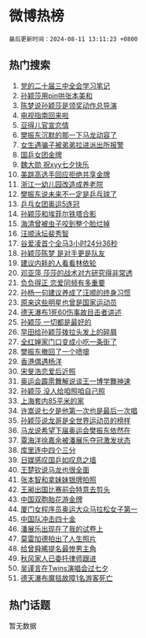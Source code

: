 # 微博热榜

`最后更新时间：2024-08-11 13:11:23 +0800`

## 热门搜索

1. [党的二十届三中全会学习笔记](https://m.weibo.cn/search?containerid=100103type%3D1%26t%3D10%26q%3D%23%E5%85%9A%E7%9A%84%E4%BA%8C%E5%8D%81%E5%B1%8A%E4%B8%89%E4%B8%AD%E5%85%A8%E4%BC%9A%E5%AD%A6%E4%B9%A0%E7%AC%94%E8%AE%B0%23&stream_entry_id=51&isnewpage=1&extparam=seat%3D1%26stream_entry_id%3D51%26c_type%3D51%26dgr%3D0%26cate%3D10103%26q%3D%2523%25E5%2585%259A%25E7%259A%2584%25E4%25BA%258C%25E5%258D%2581%25E5%25B1%258A%25E4%25B8%2589%25E4%25B8%25AD%25E5%2585%25A8%25E4%25BC%259A%25E5%25AD%25A6%25E4%25B9%25A0%25E7%25AC%2594%25E8%25AE%25B0%2523%26pos%3D0%26filter_type%3Drealtimehot%26display_time%3D1723353082%26pre_seqid%3D1723353082581026658134)
1. [孙颖莎用pin哄张本美和](https://m.weibo.cn/search?containerid=100103type%3D1%26t%3D10%26q%3D%23%E5%AD%99%E9%A2%96%E8%8E%8E%E7%94%A8pin%E5%93%84%E5%BC%A0%E6%9C%AC%E7%BE%8E%E5%92%8C%23&stream_entry_id=31&isnewpage=1&extparam=seat%3D1%26stream_entry_id%3D31%26q%3D%2523%25E5%25AD%2599%25E9%25A2%2596%25E8%258E%258E%25E7%2594%25A8pin%25E5%2593%2584%25E5%25BC%25A0%25E6%259C%25AC%25E7%25BE%258E%25E5%2592%258C%2523%26dgr%3D0%26band_rank%3D1%26pos%3D0%26filter_type%3Drealtimehot%26c_type%3D31%26lcate%3D5001%26cate%3D5001%26realpos%3D1%26flag%3D2%26display_time%3D1723353082%26pre_seqid%3D1723353082581026658134)
1. [陈梦说孙颖莎是领奖动作总导演](https://m.weibo.cn/search?containerid=100103type%3D1%26t%3D10%26q%3D%23%E9%99%88%E6%A2%A6%E8%AF%B4%E5%AD%99%E9%A2%96%E8%8E%8E%E6%98%AF%E9%A2%86%E5%A5%96%E5%8A%A8%E4%BD%9C%E6%80%BB%E5%AF%BC%E6%BC%94%23&stream_entry_id=31&isnewpage=1&extparam=seat%3D1%26stream_entry_id%3D31%26q%3D%2523%25E9%2599%2588%25E6%25A2%25A6%25E8%25AF%25B4%25E5%25AD%2599%25E9%25A2%2596%25E8%258E%258E%25E6%2598%25AF%25E9%25A2%2586%25E5%25A5%2596%25E5%258A%25A8%25E4%25BD%259C%25E6%2580%25BB%25E5%25AF%25BC%25E6%25BC%2594%2523%26dgr%3D0%26band_rank%3D2%26pos%3D1%26filter_type%3Drealtimehot%26c_type%3D31%26lcate%3D5001%26cate%3D5001%26realpos%3D2%26flag%3D2%26display_time%3D1723353082%26pre_seqid%3D1723353082581026658134)
1. [电视指南回来啦](https://m.weibo.cn/search?containerid=100103type%3D1%26t%3D10%26q%3D%23%E7%94%B5%E8%A7%86%E6%8C%87%E5%8D%97%E5%9B%9E%E6%9D%A5%E5%95%A6%23&stream_entry_id=31&isnewpage=1&extparam=seat%3D1%26stream_entry_id%3D31%26q%3D%2523%25E7%2594%25B5%25E8%25A7%2586%25E6%258C%2587%25E5%258D%2597%25E5%259B%259E%25E6%259D%25A5%25E5%2595%25A6%2523%26dgr%3D0%26band_rank%3D3%26pos%3D2%26filter_type%3Drealtimehot%26c_type%3D31%26lcate%3D5001%26cate%3D5001%26realpos%3D3%26flag%3D0%26display_time%3D1723353082%26pre_seqid%3D1723353082581026658134)
1. [豆得儿官宣恋情](https://m.weibo.cn/search?containerid=100103type%3D1%26t%3D10%26q%3D%23%E8%B1%86%E5%BE%97%E5%84%BF%E5%AE%98%E5%AE%A3%E6%81%8B%E6%83%85%23&stream_entry_id=31&isnewpage=1&extparam=seat%3D1%26stream_entry_id%3D31%26q%3D%2523%25E8%25B1%2586%25E5%25BE%2597%25E5%2584%25BF%25E5%25AE%2598%25E5%25AE%25A3%25E6%2581%258B%25E6%2583%2585%2523%26dgr%3D0%26band_rank%3D4%26pos%3D3%26filter_type%3Drealtimehot%26c_type%3D31%26lcate%3D5001%26cate%3D5001%26realpos%3D4%26flag%3D2%26display_time%3D1723353082%26pre_seqid%3D1723353082581026658134)
1. [樊振东沉默的那一下马龙动容了](https://m.weibo.cn/search?containerid=100103type%3D1%26t%3D10%26q%3D%23%E6%A8%8A%E6%8C%AF%E4%B8%9C%E6%B2%89%E9%BB%98%E7%9A%84%E9%82%A3%E4%B8%80%E4%B8%8B%E9%A9%AC%E9%BE%99%E5%8A%A8%E5%AE%B9%E4%BA%86%23&stream_entry_id=31&isnewpage=1&extparam=seat%3D1%26stream_entry_id%3D31%26q%3D%2523%25E6%25A8%258A%25E6%258C%25AF%25E4%25B8%259C%25E6%25B2%2589%25E9%25BB%2598%25E7%259A%2584%25E9%2582%25A3%25E4%25B8%2580%25E4%25B8%258B%25E9%25A9%25AC%25E9%25BE%2599%25E5%258A%25A8%25E5%25AE%25B9%25E4%25BA%2586%2523%26dgr%3D0%26band_rank%3D5%26pos%3D4%26filter_type%3Drealtimehot%26c_type%3D31%26lcate%3D5001%26cate%3D5001%26realpos%3D5%26flag%3D16%26display_time%3D1723353082%26pre_seqid%3D1723353082581026658134)
1. [女生遇骗子被弟弟拉进派出所报警](https://m.weibo.cn/search?containerid=100103type%3D1%26t%3D10%26q%3D%23%E5%A5%B3%E7%94%9F%E9%81%87%E9%AA%97%E5%AD%90%E8%A2%AB%E5%BC%9F%E5%BC%9F%E6%8B%89%E8%BF%9B%E6%B4%BE%E5%87%BA%E6%89%80%E6%8A%A5%E8%AD%A6%23&stream_entry_id=31&isnewpage=1&extparam=seat%3D1%26stream_entry_id%3D31%26q%3D%2523%25E5%25A5%25B3%25E7%2594%259F%25E9%2581%2587%25E9%25AA%2597%25E5%25AD%2590%25E8%25A2%25AB%25E5%25BC%259F%25E5%25BC%259F%25E6%258B%2589%25E8%25BF%259B%25E6%25B4%25BE%25E5%2587%25BA%25E6%2589%2580%25E6%258A%25A5%25E8%25AD%25A6%2523%26dgr%3D0%26band_rank%3D6%26pos%3D5%26filter_type%3Drealtimehot%26c_type%3D31%26lcate%3D5001%26cate%3D5001%26realpos%3D6%26flag%3D0%26display_time%3D1723353082%26pre_seqid%3D1723353082581026658134)
1. [国乒女团金牌](https://m.weibo.cn/search?containerid=100103type%3D1%26t%3D10%26q%3D%23%E5%9B%BD%E4%B9%92%E5%A5%B3%E5%9B%A2%E9%87%91%E7%89%8C%23&stream_entry_id=31&isnewpage=1&extparam=seat%3D1%26stream_entry_id%3D31%26q%3D%2523%25E5%259B%25BD%25E4%25B9%2592%25E5%25A5%25B3%25E5%259B%25A2%25E9%2587%2591%25E7%2589%258C%2523%26dgr%3D0%26band_rank%3D7%26pos%3D6%26filter_type%3Drealtimehot%26c_type%3D31%26lcate%3D5001%26cate%3D5001%26realpos%3D7%26flag%3D16%26display_time%3D1723353082%26pre_seqid%3D1723353082581026658134)
1. [魏大勋 祝xyy七夕快乐](https://m.weibo.cn/search?containerid=100103type%3D1%26t%3D10%26q%3D%E9%AD%8F%E5%A4%A7%E5%8B%8B+%E7%A5%9Dxyy%E4%B8%83%E5%A4%95%E5%BF%AB%E4%B9%90&stream_entry_id=31&isnewpage=1&extparam=seat%3D1%26stream_entry_id%3D31%26q%3D%25E9%25AD%258F%25E5%25A4%25A7%25E5%258B%258B%2520%25E7%25A5%259Dxyy%25E4%25B8%2583%25E5%25A4%2595%25E5%25BF%25AB%25E4%25B9%2590%26dgr%3D0%26band_rank%3D8%26pos%3D7%26filter_type%3Drealtimehot%26c_type%3D31%26lcate%3D5001%26cate%3D5001%26realpos%3D8%26flag%3D2%26display_time%3D1723353082%26pre_seqid%3D1723353082581026658134)
1. [美跳高选手回应拒绝共享金牌](https://m.weibo.cn/search?containerid=100103type%3D1%26t%3D10%26q%3D%23%E7%BE%8E%E8%B7%B3%E9%AB%98%E9%80%89%E6%89%8B%E5%9B%9E%E5%BA%94%E6%8B%92%E7%BB%9D%E5%85%B1%E4%BA%AB%E9%87%91%E7%89%8C%23&stream_entry_id=31&isnewpage=1&extparam=seat%3D1%26stream_entry_id%3D31%26q%3D%2523%25E7%25BE%258E%25E8%25B7%25B3%25E9%25AB%2598%25E9%2580%2589%25E6%2589%258B%25E5%259B%259E%25E5%25BA%2594%25E6%258B%2592%25E7%25BB%259D%25E5%2585%25B1%25E4%25BA%25AB%25E9%2587%2591%25E7%2589%258C%2523%26dgr%3D0%26band_rank%3D9%26pos%3D8%26filter_type%3Drealtimehot%26c_type%3D31%26lcate%3D5001%26cate%3D5001%26realpos%3D9%26flag%3D0%26display_time%3D1723353082%26pre_seqid%3D1723353082581026658134)
1. [浙江一幼儿园改造成养老院](https://m.weibo.cn/search?containerid=100103type%3D1%26t%3D10%26q%3D%23%E6%B5%99%E6%B1%9F%E4%B8%80%E5%B9%BC%E5%84%BF%E5%9B%AD%E6%94%B9%E9%80%A0%E6%88%90%E5%85%BB%E8%80%81%E9%99%A2%23&stream_entry_id=31&isnewpage=1&extparam=seat%3D1%26stream_entry_id%3D31%26q%3D%2523%25E6%25B5%2599%25E6%25B1%259F%25E4%25B8%2580%25E5%25B9%25BC%25E5%2584%25BF%25E5%259B%25AD%25E6%2594%25B9%25E9%2580%25A0%25E6%2588%2590%25E5%2585%25BB%25E8%2580%2581%25E9%2599%25A2%2523%26dgr%3D0%26band_rank%3D10%26pos%3D9%26filter_type%3Drealtimehot%26c_type%3D31%26lcate%3D5001%26cate%3D5001%26realpos%3D10%26flag%3D1%26display_time%3D1723353082%26pre_seqid%3D1723353082581026658134)
1. [樊振东说未来不一定是乒乓球了](https://m.weibo.cn/search?containerid=100103type%3D1%26t%3D10%26q%3D%23%E6%A8%8A%E6%8C%AF%E4%B8%9C%E8%AF%B4%E6%9C%AA%E6%9D%A5%E4%B8%8D%E4%B8%80%E5%AE%9A%E6%98%AF%E4%B9%92%E4%B9%93%E7%90%83%E4%BA%86%23&stream_entry_id=31&isnewpage=1&extparam=seat%3D1%26stream_entry_id%3D31%26q%3D%2523%25E6%25A8%258A%25E6%258C%25AF%25E4%25B8%259C%25E8%25AF%25B4%25E6%259C%25AA%25E6%259D%25A5%25E4%25B8%258D%25E4%25B8%2580%25E5%25AE%259A%25E6%2598%25AF%25E4%25B9%2592%25E4%25B9%2593%25E7%2590%2583%25E4%25BA%2586%2523%26dgr%3D0%26band_rank%3D11%26pos%3D10%26filter_type%3Drealtimehot%26c_type%3D31%26lcate%3D5001%26cate%3D5001%26realpos%3D11%26flag%3D0%26display_time%3D1723353082%26pre_seqid%3D1723353082581026658134)
1. [乒乓女团奥运5连冠](https://m.weibo.cn/search?containerid=100103type%3D1%26t%3D10%26q%3D%23%E4%B9%92%E4%B9%93%E5%A5%B3%E5%9B%A2%E5%A5%A5%E8%BF%905%E8%BF%9E%E5%86%A0%23&stream_entry_id=31&isnewpage=1&extparam=seat%3D1%26stream_entry_id%3D31%26q%3D%2523%25E4%25B9%2592%25E4%25B9%2593%25E5%25A5%25B3%25E5%259B%25A2%25E5%25A5%25A5%25E8%25BF%25905%25E8%25BF%259E%25E5%2586%25A0%2523%26dgr%3D0%26band_rank%3D12%26pos%3D11%26filter_type%3Drealtimehot%26c_type%3D31%26lcate%3D5001%26cate%3D5001%26realpos%3D12%26flag%3D0%26display_time%3D1723353082%26pre_seqid%3D1723353082581026658134)
1. [孙颖莎和埃菲尔铁塔合影](https://m.weibo.cn/search?containerid=100103type%3D1%26t%3D10%26q%3D%23%E5%AD%99%E9%A2%96%E8%8E%8E%E5%92%8C%E5%9F%83%E8%8F%B2%E5%B0%94%E9%93%81%E5%A1%94%E5%90%88%E5%BD%B1%23&stream_entry_id=31&isnewpage=1&extparam=seat%3D1%26stream_entry_id%3D31%26q%3D%2523%25E5%25AD%2599%25E9%25A2%2596%25E8%258E%258E%25E5%2592%258C%25E5%259F%2583%25E8%258F%25B2%25E5%25B0%2594%25E9%2593%2581%25E5%25A1%2594%25E5%2590%2588%25E5%25BD%25B1%2523%26dgr%3D0%26band_rank%3D13%26pos%3D12%26filter_type%3Drealtimehot%26c_type%3D31%26lcate%3D5001%26cate%3D5001%26realpos%3D13%26flag%3D1%26display_time%3D1723353082%26pre_seqid%3D1723353082581026658134)
1. [海清曾被虫子咬到整个脸烂掉](https://m.weibo.cn/search?containerid=100103type%3D1%26t%3D10%26q%3D%23%E6%B5%B7%E6%B8%85%E6%9B%BE%E8%A2%AB%E8%99%AB%E5%AD%90%E5%92%AC%E5%88%B0%E6%95%B4%E4%B8%AA%E8%84%B8%E7%83%82%E6%8E%89%23&stream_entry_id=31&isnewpage=1&extparam=seat%3D1%26stream_entry_id%3D31%26q%3D%2523%25E6%25B5%25B7%25E6%25B8%2585%25E6%259B%25BE%25E8%25A2%25AB%25E8%2599%25AB%25E5%25AD%2590%25E5%2592%25AC%25E5%2588%25B0%25E6%2595%25B4%25E4%25B8%25AA%25E8%2584%25B8%25E7%2583%2582%25E6%258E%2589%2523%26dgr%3D0%26band_rank%3D14%26pos%3D13%26filter_type%3Drealtimehot%26c_type%3D31%26lcate%3D5001%26cate%3D5001%26realpos%3D14%26flag%3D1%26display_time%3D1723353082%26pre_seqid%3D1723353082581026658134)
1. [汪顺泳坛裴秀智](https://m.weibo.cn/search?containerid=100103type%3D1%26t%3D10%26q%3D%23%E6%B1%AA%E9%A1%BA%E6%B3%B3%E5%9D%9B%E8%A3%B4%E7%A7%80%E6%99%BA%23&stream_entry_id=31&isnewpage=1&extparam=seat%3D1%26stream_entry_id%3D31%26q%3D%2523%25E6%25B1%25AA%25E9%25A1%25BA%25E6%25B3%25B3%25E5%259D%259B%25E8%25A3%25B4%25E7%25A7%2580%25E6%2599%25BA%2523%26dgr%3D0%26band_rank%3D15%26pos%3D14%26filter_type%3Drealtimehot%26c_type%3D31%26lcate%3D5001%26cate%3D5001%26realpos%3D15%26flag%3D1%26display_time%3D1723353082%26pre_seqid%3D1723353082581026658134)
1. [谷爱凌首个全马3小时24分36秒](https://m.weibo.cn/search?containerid=100103type%3D1%26t%3D10%26q%3D%23%E8%B0%B7%E7%88%B1%E5%87%8C%E9%A6%96%E4%B8%AA%E5%85%A8%E9%A9%AC3%E5%B0%8F%E6%97%B624%E5%88%8636%E7%A7%92%23&stream_entry_id=31&isnewpage=1&extparam=seat%3D1%26stream_entry_id%3D31%26q%3D%2523%25E8%25B0%25B7%25E7%2588%25B1%25E5%2587%258C%25E9%25A6%2596%25E4%25B8%25AA%25E5%2585%25A8%25E9%25A9%25AC3%25E5%25B0%258F%25E6%2597%25B624%25E5%2588%258636%25E7%25A7%2592%2523%26dgr%3D0%26band_rank%3D16%26pos%3D15%26filter_type%3Drealtimehot%26c_type%3D31%26lcate%3D5001%26cate%3D5001%26realpos%3D16%26flag%3D2%26display_time%3D1723353082%26pre_seqid%3D1723353082581026658134)
1. [孙颖莎陈梦 是对手更是队友](https://m.weibo.cn/search?containerid=100103type%3D1%26t%3D10%26q%3D%E5%AD%99%E9%A2%96%E8%8E%8E%E9%99%88%E6%A2%A6+%E6%98%AF%E5%AF%B9%E6%89%8B%E6%9B%B4%E6%98%AF%E9%98%9F%E5%8F%8B&stream_entry_id=31&isnewpage=1&extparam=seat%3D1%26stream_entry_id%3D31%26q%3D%25E5%25AD%2599%25E9%25A2%2596%25E8%258E%258E%25E9%2599%2588%25E6%25A2%25A6%2520%25E6%2598%25AF%25E5%25AF%25B9%25E6%2589%258B%25E6%259B%25B4%25E6%2598%25AF%25E9%2598%259F%25E5%258F%258B%26dgr%3D0%26band_rank%3D17%26pos%3D16%26filter_type%3Drealtimehot%26c_type%3D31%26lcate%3D5001%26cate%3D5001%26realpos%3D17%26flag%3D0%26display_time%3D1723353082%26pre_seqid%3D1723353082581026658134)
1. [建议内耗的人看看林依轮](https://m.weibo.cn/search?containerid=100103type%3D1%26t%3D10%26q%3D%E5%BB%BA%E8%AE%AE%E5%86%85%E8%80%97%E7%9A%84%E4%BA%BA%E7%9C%8B%E7%9C%8B%E6%9E%97%E4%BE%9D%E8%BD%AE&stream_entry_id=31&isnewpage=1&extparam=seat%3D1%26stream_entry_id%3D31%26q%3D%25E5%25BB%25BA%25E8%25AE%25AE%25E5%2586%2585%25E8%2580%2597%25E7%259A%2584%25E4%25BA%25BA%25E7%259C%258B%25E7%259C%258B%25E6%259E%2597%25E4%25BE%259D%25E8%25BD%25AE%26dgr%3D0%26band_rank%3D18%26pos%3D17%26filter_type%3Drealtimehot%26c_type%3D31%26lcate%3D5001%26cate%3D5001%26realpos%3D18%26flag%3D1%26display_time%3D1723353082%26pre_seqid%3D1723353082581026658134)
1. [邓亚萍 莎莎的战术对方研究得非常透](https://m.weibo.cn/search?containerid=100103type%3D1%26t%3D10%26q%3D%E9%82%93%E4%BA%9A%E8%90%8D+%E8%8E%8E%E8%8E%8E%E7%9A%84%E6%88%98%E6%9C%AF%E5%AF%B9%E6%96%B9%E7%A0%94%E7%A9%B6%E5%BE%97%E9%9D%9E%E5%B8%B8%E9%80%8F&stream_entry_id=31&isnewpage=1&extparam=seat%3D1%26stream_entry_id%3D31%26q%3D%25E9%2582%2593%25E4%25BA%259A%25E8%2590%258D%2520%25E8%258E%258E%25E8%258E%258E%25E7%259A%2584%25E6%2588%2598%25E6%259C%25AF%25E5%25AF%25B9%25E6%2596%25B9%25E7%25A0%2594%25E7%25A9%25B6%25E5%25BE%2597%25E9%259D%259E%25E5%25B8%25B8%25E9%2580%258F%26dgr%3D0%26band_rank%3D19%26pos%3D18%26filter_type%3Drealtimehot%26c_type%3D31%26lcate%3D5001%26cate%3D5001%26realpos%3D19%26flag%3D2%26display_time%3D1723353082%26pre_seqid%3D1723353082581026658134)
1. [负负得正 恋爱同频有多重要](https://m.weibo.cn/search?containerid=100103type%3D1%26t%3D10%26q%3D%E8%B4%9F%E8%B4%9F%E5%BE%97%E6%AD%A3+%E6%81%8B%E7%88%B1%E5%90%8C%E9%A2%91%E6%9C%89%E5%A4%9A%E9%87%8D%E8%A6%81&stream_entry_id=31&isnewpage=1&extparam=seat%3D1%26stream_entry_id%3D31%26q%3D%25E8%25B4%259F%25E8%25B4%259F%25E5%25BE%2597%25E6%25AD%25A3%2520%25E6%2581%258B%25E7%2588%25B1%25E5%2590%258C%25E9%25A2%2591%25E6%259C%2589%25E5%25A4%259A%25E9%2587%258D%25E8%25A6%2581%26dgr%3D0%26band_rank%3D20%26pos%3D19%26filter_type%3Drealtimehot%26c_type%3D31%26lcate%3D5001%26cate%3D5001%26realpos%3D20%26flag%3D1%26display_time%3D1723353082%26pre_seqid%3D1723353082581026658134)
1. [孙杨一句建议养成了汪顺的终身习惯](https://m.weibo.cn/search?containerid=100103type%3D1%26t%3D10%26q%3D%E5%AD%99%E6%9D%A8%E4%B8%80%E5%8F%A5%E5%BB%BA%E8%AE%AE%E5%85%BB%E6%88%90%E4%BA%86%E6%B1%AA%E9%A1%BA%E7%9A%84%E7%BB%88%E8%BA%AB%E4%B9%A0%E6%83%AF&stream_entry_id=31&isnewpage=1&extparam=seat%3D1%26stream_entry_id%3D31%26q%3D%25E5%25AD%2599%25E6%259D%25A8%25E4%25B8%2580%25E5%258F%25A5%25E5%25BB%25BA%25E8%25AE%25AE%25E5%2585%25BB%25E6%2588%2590%25E4%25BA%2586%25E6%25B1%25AA%25E9%25A1%25BA%25E7%259A%2584%25E7%25BB%2588%25E8%25BA%25AB%25E4%25B9%25A0%25E6%2583%25AF%26dgr%3D0%26band_rank%3D21%26pos%3D20%26filter_type%3Drealtimehot%26c_type%3D31%26lcate%3D5001%26cate%3D5001%26realpos%3D21%26flag%3D1%26display_time%3D1723353082%26pre_seqid%3D1723353082581026658134)
1. [原来这些明星也曾是国家运动员](https://m.weibo.cn/search?containerid=100103type%3D1%26t%3D10%26q%3D%23%E5%8E%9F%E6%9D%A5%E8%BF%99%E4%BA%9B%E6%98%8E%E6%98%9F%E4%B9%9F%E6%9B%BE%E6%98%AF%E5%9B%BD%E5%AE%B6%E8%BF%90%E5%8A%A8%E5%91%98%23&stream_entry_id=31&isnewpage=1&extparam=seat%3D1%26stream_entry_id%3D31%26q%3D%2523%25E5%258E%259F%25E6%259D%25A5%25E8%25BF%2599%25E4%25BA%259B%25E6%2598%258E%25E6%2598%259F%25E4%25B9%259F%25E6%259B%25BE%25E6%2598%25AF%25E5%259B%25BD%25E5%25AE%25B6%25E8%25BF%2590%25E5%258A%25A8%25E5%2591%2598%2523%26dgr%3D0%26band_rank%3D22%26pos%3D21%26filter_type%3Drealtimehot%26c_type%3D31%26lcate%3D5001%26cate%3D5001%26realpos%3D22%26flag%3D2%26display_time%3D1723353082%26pre_seqid%3D1723353082581026658134)
1. [德天瀑布1死60伤事故目击者讲述](https://m.weibo.cn/search?containerid=100103type%3D1%26t%3D10%26q%3D%23%E5%BE%B7%E5%A4%A9%E7%80%91%E5%B8%831%E6%AD%BB60%E4%BC%A4%E4%BA%8B%E6%95%85%E7%9B%AE%E5%87%BB%E8%80%85%E8%AE%B2%E8%BF%B0%23&stream_entry_id=31&isnewpage=1&extparam=seat%3D1%26stream_entry_id%3D31%26q%3D%2523%25E5%25BE%25B7%25E5%25A4%25A9%25E7%2580%2591%25E5%25B8%25831%25E6%25AD%25BB60%25E4%25BC%25A4%25E4%25BA%258B%25E6%2595%2585%25E7%259B%25AE%25E5%2587%25BB%25E8%2580%2585%25E8%25AE%25B2%25E8%25BF%25B0%2523%26dgr%3D0%26band_rank%3D23%26pos%3D22%26filter_type%3Drealtimehot%26c_type%3D31%26lcate%3D5001%26cate%3D5001%26realpos%3D23%26flag%3D0%26display_time%3D1723353082%26pre_seqid%3D1723353082581026658134)
1. [孙颖莎 一切都是最好的](https://m.weibo.cn/search?containerid=100103type%3D1%26t%3D10%26q%3D%E5%AD%99%E9%A2%96%E8%8E%8E+%E4%B8%80%E5%88%87%E9%83%BD%E6%98%AF%E6%9C%80%E5%A5%BD%E7%9A%84&stream_entry_id=31&isnewpage=1&extparam=seat%3D1%26stream_entry_id%3D31%26q%3D%25E5%25AD%2599%25E9%25A2%2596%25E8%258E%258E%2520%25E4%25B8%2580%25E5%2588%2587%25E9%2583%25BD%25E6%2598%25AF%25E6%259C%2580%25E5%25A5%25BD%25E7%259A%2584%26dgr%3D0%26band_rank%3D24%26pos%3D23%26filter_type%3Drealtimehot%26c_type%3D31%26lcate%3D5001%26cate%3D5001%26realpos%3D24%26flag%3D1%26display_time%3D1723353082%26pre_seqid%3D1723353082581026658134)
1. [早田给孙颖莎拨拉头发上的碎屑](https://m.weibo.cn/search?containerid=100103type%3D1%26t%3D10%26q%3D%23%E6%97%A9%E7%94%B0%E7%BB%99%E5%AD%99%E9%A2%96%E8%8E%8E%E6%8B%A8%E6%8B%89%E5%A4%B4%E5%8F%91%E4%B8%8A%E7%9A%84%E7%A2%8E%E5%B1%91%23&stream_entry_id=31&isnewpage=1&extparam=seat%3D1%26stream_entry_id%3D31%26q%3D%2523%25E6%2597%25A9%25E7%2594%25B0%25E7%25BB%2599%25E5%25AD%2599%25E9%25A2%2596%25E8%258E%258E%25E6%258B%25A8%25E6%258B%2589%25E5%25A4%25B4%25E5%258F%2591%25E4%25B8%258A%25E7%259A%2584%25E7%25A2%258E%25E5%25B1%2591%2523%26dgr%3D0%26band_rank%3D25%26pos%3D24%26filter_type%3Drealtimehot%26c_type%3D31%26lcate%3D5001%26cate%3D5001%26realpos%3D25%26flag%3D1%26display_time%3D1723353082%26pre_seqid%3D1723353082581026658134)
1. [全红婵家门口变成小吃一条街了](https://m.weibo.cn/search?containerid=100103type%3D1%26t%3D10%26q%3D%23%E5%85%A8%E7%BA%A2%E5%A9%B5%E5%AE%B6%E9%97%A8%E5%8F%A3%E5%8F%98%E6%88%90%E5%B0%8F%E5%90%83%E4%B8%80%E6%9D%A1%E8%A1%97%E4%BA%86%23&stream_entry_id=31&isnewpage=1&extparam=seat%3D1%26stream_entry_id%3D31%26q%3D%2523%25E5%2585%25A8%25E7%25BA%25A2%25E5%25A9%25B5%25E5%25AE%25B6%25E9%2597%25A8%25E5%258F%25A3%25E5%258F%2598%25E6%2588%2590%25E5%25B0%258F%25E5%2590%2583%25E4%25B8%2580%25E6%259D%25A1%25E8%25A1%2597%25E4%25BA%2586%2523%26dgr%3D0%26band_rank%3D26%26pos%3D25%26filter_type%3Drealtimehot%26c_type%3D31%26lcate%3D5001%26cate%3D5001%26realpos%3D26%26flag%3D0%26display_time%3D1723353082%26pre_seqid%3D1723353082581026658134)
1. [樊振东撤回了一个喷嚏](https://m.weibo.cn/search?containerid=100103type%3D1%26t%3D10%26q%3D%23%E6%A8%8A%E6%8C%AF%E4%B8%9C%E6%92%A4%E5%9B%9E%E4%BA%86%E4%B8%80%E4%B8%AA%E5%96%B7%E5%9A%8F%23&stream_entry_id=31&isnewpage=1&extparam=seat%3D1%26stream_entry_id%3D31%26q%3D%2523%25E6%25A8%258A%25E6%258C%25AF%25E4%25B8%259C%25E6%2592%25A4%25E5%259B%259E%25E4%25BA%2586%25E4%25B8%2580%25E4%25B8%25AA%25E5%2596%25B7%25E5%259A%258F%2523%26dgr%3D0%26band_rank%3D27%26pos%3D26%26filter_type%3Drealtimehot%26c_type%3D31%26lcate%3D5001%26cate%3D5001%26realpos%3D27%26flag%3D1%26display_time%3D1723353082%26pre_seqid%3D1723353082581026658134)
1. [香港偶遇杨洋](https://m.weibo.cn/search?containerid=100103type%3D1%26t%3D10%26q%3D%23%E9%A6%99%E6%B8%AF%E5%81%B6%E9%81%87%E6%9D%A8%E6%B4%8B%23&stream_entry_id=31&isnewpage=1&extparam=seat%3D1%26stream_entry_id%3D31%26q%3D%2523%25E9%25A6%2599%25E6%25B8%25AF%25E5%2581%25B6%25E9%2581%2587%25E6%259D%25A8%25E6%25B4%258B%2523%26dgr%3D0%26band_rank%3D28%26pos%3D27%26filter_type%3Drealtimehot%26c_type%3D31%26lcate%3D5001%26cate%3D5001%26realpos%3D28%26flag%3D1%26display_time%3D1723353082%26pre_seqid%3D1723353082581026658134)
1. [宋旻浩恋爱后近照](https://m.weibo.cn/search?containerid=100103type%3D1%26t%3D10%26q%3D%23%E5%AE%8B%E6%97%BB%E6%B5%A9%E6%81%8B%E7%88%B1%E5%90%8E%E8%BF%91%E7%85%A7%23&stream_entry_id=31&isnewpage=1&extparam=seat%3D1%26stream_entry_id%3D31%26q%3D%2523%25E5%25AE%258B%25E6%2597%25BB%25E6%25B5%25A9%25E6%2581%258B%25E7%2588%25B1%25E5%2590%258E%25E8%25BF%2591%25E7%2585%25A7%2523%26dgr%3D0%26band_rank%3D29%26pos%3D28%26filter_type%3Drealtimehot%26c_type%3D31%26lcate%3D5001%26cate%3D5001%26realpos%3D29%26flag%3D1%26display_time%3D1723353082%26pre_seqid%3D1723353082581026658134)
1. [奥运会霹雳舞解说谈王一博学舞神速](https://m.weibo.cn/search?containerid=100103type%3D1%26t%3D10%26q%3D%E5%A5%A5%E8%BF%90%E4%BC%9A%E9%9C%B9%E9%9B%B3%E8%88%9E%E8%A7%A3%E8%AF%B4%E8%B0%88%E7%8E%8B%E4%B8%80%E5%8D%9A%E5%AD%A6%E8%88%9E%E7%A5%9E%E9%80%9F&stream_entry_id=31&isnewpage=1&extparam=seat%3D1%26stream_entry_id%3D31%26q%3D%25E5%25A5%25A5%25E8%25BF%2590%25E4%25BC%259A%25E9%259C%25B9%25E9%259B%25B3%25E8%2588%259E%25E8%25A7%25A3%25E8%25AF%25B4%25E8%25B0%2588%25E7%258E%258B%25E4%25B8%2580%25E5%258D%259A%25E5%25AD%25A6%25E8%2588%259E%25E7%25A5%259E%25E9%2580%259F%26dgr%3D0%26band_rank%3D30%26pos%3D29%26filter_type%3Drealtimehot%26c_type%3D31%26lcate%3D5001%26cate%3D5001%26realpos%3D30%26flag%3D0%26display_time%3D1723353082%26pre_seqid%3D1723353082581026658134)
1. [孙颖莎 没人给咱照咱自己照](https://m.weibo.cn/search?containerid=100103type%3D1%26t%3D10%26q%3D%E5%AD%99%E9%A2%96%E8%8E%8E+%E6%B2%A1%E4%BA%BA%E7%BB%99%E5%92%B1%E7%85%A7%E5%92%B1%E8%87%AA%E5%B7%B1%E7%85%A7&stream_entry_id=31&isnewpage=1&extparam=seat%3D1%26stream_entry_id%3D31%26q%3D%25E5%25AD%2599%25E9%25A2%2596%25E8%258E%258E%2520%25E6%25B2%25A1%25E4%25BA%25BA%25E7%25BB%2599%25E5%2592%25B1%25E7%2585%25A7%25E5%2592%25B1%25E8%2587%25AA%25E5%25B7%25B1%25E7%2585%25A7%26dgr%3D0%26band_rank%3D31%26pos%3D30%26filter_type%3Drealtimehot%26c_type%3D31%26lcate%3D5001%26cate%3D5001%26realpos%3D31%26flag%3D0%26display_time%3D1723353082%26pre_seqid%3D1723353082581026658134)
1. [上海套内85平米的家](https://m.weibo.cn/search?containerid=100103type%3D1%26t%3D10%26q%3D%E4%B8%8A%E6%B5%B7%E5%A5%97%E5%86%8585%E5%B9%B3%E7%B1%B3%E7%9A%84%E5%AE%B6&stream_entry_id=31&isnewpage=1&extparam=seat%3D1%26stream_entry_id%3D31%26q%3D%25E4%25B8%258A%25E6%25B5%25B7%25E5%25A5%2597%25E5%2586%258585%25E5%25B9%25B3%25E7%25B1%25B3%25E7%259A%2584%25E5%25AE%25B6%26dgr%3D0%26band_rank%3D32%26pos%3D31%26filter_type%3Drealtimehot%26c_type%3D31%26lcate%3D5001%26cate%3D5001%26realpos%3D32%26flag%3D1%26display_time%3D1723353082%26pre_seqid%3D1723353082581026658134)
1. [许嵩说七夕是他第一次也是最后一次唱](https://m.weibo.cn/search?containerid=100103type%3D1%26t%3D10%26q%3D%23%E8%AE%B8%E5%B5%A9%E8%AF%B4%E4%B8%83%E5%A4%95%E6%98%AF%E4%BB%96%E7%AC%AC%E4%B8%80%E6%AC%A1%E4%B9%9F%E6%98%AF%E6%9C%80%E5%90%8E%E4%B8%80%E6%AC%A1%E5%94%B1%23&stream_entry_id=31&isnewpage=1&extparam=seat%3D1%26stream_entry_id%3D31%26q%3D%2523%25E8%25AE%25B8%25E5%25B5%25A9%25E8%25AF%25B4%25E4%25B8%2583%25E5%25A4%2595%25E6%2598%25AF%25E4%25BB%2596%25E7%25AC%25AC%25E4%25B8%2580%25E6%25AC%25A1%25E4%25B9%259F%25E6%2598%25AF%25E6%259C%2580%25E5%2590%258E%25E4%25B8%2580%25E6%25AC%25A1%25E5%2594%25B1%2523%26dgr%3D0%26band_rank%3D33%26pos%3D32%26filter_type%3Drealtimehot%26c_type%3D31%26lcate%3D5001%26cate%3D5001%26realpos%3D33%26flag%3D0%26display_time%3D1723353082%26pre_seqid%3D1723353082581026658134)
1. [孙颖莎说龙哥是全世界运动员的榜样](https://m.weibo.cn/search?containerid=100103type%3D1%26t%3D10%26q%3D%23%E5%AD%99%E9%A2%96%E8%8E%8E%E8%AF%B4%E9%BE%99%E5%93%A5%E6%98%AF%E5%85%A8%E4%B8%96%E7%95%8C%E8%BF%90%E5%8A%A8%E5%91%98%E7%9A%84%E6%A6%9C%E6%A0%B7%23&stream_entry_id=31&isnewpage=1&extparam=seat%3D1%26stream_entry_id%3D31%26q%3D%2523%25E5%25AD%2599%25E9%25A2%2596%25E8%258E%258E%25E8%25AF%25B4%25E9%25BE%2599%25E5%2593%25A5%25E6%2598%25AF%25E5%2585%25A8%25E4%25B8%2596%25E7%2595%258C%25E8%25BF%2590%25E5%258A%25A8%25E5%2591%2598%25E7%259A%2584%25E6%25A6%259C%25E6%25A0%25B7%2523%26dgr%3D0%26band_rank%3D34%26pos%3D33%26filter_type%3Drealtimehot%26c_type%3D31%26lcate%3D5001%26cate%3D5001%26realpos%3D34%26flag%3D1%26display_time%3D1723353082%26pre_seqid%3D1723353082581026658134)
1. [马龙说希望下届奥运会樊振东依然在](https://m.weibo.cn/search?containerid=100103type%3D1%26t%3D10%26q%3D%23%E9%A9%AC%E9%BE%99%E8%AF%B4%E5%B8%8C%E6%9C%9B%E4%B8%8B%E5%B1%8A%E5%A5%A5%E8%BF%90%E4%BC%9A%E6%A8%8A%E6%8C%AF%E4%B8%9C%E4%BE%9D%E7%84%B6%E5%9C%A8%23&stream_entry_id=31&isnewpage=1&extparam=seat%3D1%26stream_entry_id%3D31%26q%3D%2523%25E9%25A9%25AC%25E9%25BE%2599%25E8%25AF%25B4%25E5%25B8%258C%25E6%259C%259B%25E4%25B8%258B%25E5%25B1%258A%25E5%25A5%25A5%25E8%25BF%2590%25E4%25BC%259A%25E6%25A8%258A%25E6%258C%25AF%25E4%25B8%259C%25E4%25BE%259D%25E7%2584%25B6%25E5%259C%25A8%2523%26dgr%3D0%26band_rank%3D35%26pos%3D34%26filter_type%3Drealtimehot%26c_type%3D31%26lcate%3D5001%26cate%3D5001%26realpos%3D35%26flag%3D0%26display_time%3D1723353082%26pre_seqid%3D1723353082581026658134)
1. [覃海洋徐嘉余被潘展乐夺冠激发状态](https://m.weibo.cn/search?containerid=100103type%3D1%26t%3D10%26q%3D%23%E8%A6%83%E6%B5%B7%E6%B4%8B%E5%BE%90%E5%98%89%E4%BD%99%E8%A2%AB%E6%BD%98%E5%B1%95%E4%B9%90%E5%A4%BA%E5%86%A0%E6%BF%80%E5%8F%91%E7%8A%B6%E6%80%81%23&stream_entry_id=31&isnewpage=1&extparam=seat%3D1%26stream_entry_id%3D31%26q%3D%2523%25E8%25A6%2583%25E6%25B5%25B7%25E6%25B4%258B%25E5%25BE%2590%25E5%2598%2589%25E4%25BD%2599%25E8%25A2%25AB%25E6%25BD%2598%25E5%25B1%2595%25E4%25B9%2590%25E5%25A4%25BA%25E5%2586%25A0%25E6%25BF%2580%25E5%258F%2591%25E7%258A%25B6%25E6%2580%2581%2523%26dgr%3D0%26band_rank%3D36%26pos%3D35%26filter_type%3Drealtimehot%26c_type%3D31%26lcate%3D5001%26cate%3D5001%26realpos%3D36%26flag%3D1%26display_time%3D1723353082%26pre_seqid%3D1723353082581026658134)
1. [库里连中四个三分](https://m.weibo.cn/search?containerid=100103type%3D1%26t%3D10%26q%3D%E5%BA%93%E9%87%8C%E8%BF%9E%E4%B8%AD%E5%9B%9B%E4%B8%AA%E4%B8%89%E5%88%86&stream_entry_id=31&isnewpage=1&extparam=seat%3D1%26stream_entry_id%3D31%26q%3D%25E5%25BA%2593%25E9%2587%258C%25E8%25BF%259E%25E4%25B8%25AD%25E5%259B%259B%25E4%25B8%25AA%25E4%25B8%2589%25E5%2588%2586%26dgr%3D0%26band_rank%3D37%26pos%3D36%26filter_type%3Drealtimehot%26c_type%3D31%26lcate%3D5001%26cate%3D5001%26realpos%3D37%26flag%3D0%26display_time%3D1723353082%26pre_seqid%3D1723353082581026658134)
1. [日媒感叹国乒如叹息之墙](https://m.weibo.cn/search?containerid=100103type%3D1%26t%3D10%26q%3D%23%E6%97%A5%E5%AA%92%E6%84%9F%E5%8F%B9%E5%9B%BD%E4%B9%92%E5%A6%82%E5%8F%B9%E6%81%AF%E4%B9%8B%E5%A2%99%23&stream_entry_id=31&isnewpage=1&extparam=seat%3D1%26stream_entry_id%3D31%26q%3D%2523%25E6%2597%25A5%25E5%25AA%2592%25E6%2584%259F%25E5%258F%25B9%25E5%259B%25BD%25E4%25B9%2592%25E5%25A6%2582%25E5%258F%25B9%25E6%2581%25AF%25E4%25B9%258B%25E5%25A2%2599%2523%26dgr%3D0%26band_rank%3D38%26pos%3D37%26filter_type%3Drealtimehot%26c_type%3D31%26lcate%3D5001%26cate%3D5001%26realpos%3D38%26flag%3D1%26display_time%3D1723353082%26pre_seqid%3D1723353082581026658134)
1. [王楚钦说马龙也很全面](https://m.weibo.cn/search?containerid=100103type%3D1%26t%3D10%26q%3D%E7%8E%8B%E6%A5%9A%E9%92%A6%E8%AF%B4%E9%A9%AC%E9%BE%99%E4%B9%9F%E5%BE%88%E5%85%A8%E9%9D%A2&stream_entry_id=31&isnewpage=1&extparam=seat%3D1%26stream_entry_id%3D31%26q%3D%25E7%258E%258B%25E6%25A5%259A%25E9%2592%25A6%25E8%25AF%25B4%25E9%25A9%25AC%25E9%25BE%2599%25E4%25B9%259F%25E5%25BE%2588%25E5%2585%25A8%25E9%259D%25A2%26dgr%3D0%26band_rank%3D39%26pos%3D38%26filter_type%3Drealtimehot%26c_type%3D31%26lcate%3D5001%26cate%3D5001%26realpos%3D39%26flag%3D0%26display_time%3D1723353082%26pre_seqid%3D1723353082581026658134)
1. [张本智和拿妹妹银牌拍照](https://m.weibo.cn/search?containerid=100103type%3D1%26t%3D10%26q%3D%23%E5%BC%A0%E6%9C%AC%E6%99%BA%E5%92%8C%E6%8B%BF%E5%A6%B9%E5%A6%B9%E9%93%B6%E7%89%8C%E6%8B%8D%E7%85%A7%23&stream_entry_id=31&isnewpage=1&extparam=seat%3D1%26stream_entry_id%3D31%26q%3D%2523%25E5%25BC%25A0%25E6%259C%25AC%25E6%2599%25BA%25E5%2592%258C%25E6%258B%25BF%25E5%25A6%25B9%25E5%25A6%25B9%25E9%2593%25B6%25E7%2589%258C%25E6%258B%258D%25E7%2585%25A7%2523%26dgr%3D0%26band_rank%3D40%26pos%3D39%26filter_type%3Drealtimehot%26c_type%3D31%26lcate%3D5001%26cate%3D5001%26realpos%3D40%26flag%3D0%26display_time%3D1723353082%26pre_seqid%3D1723353082581026658134)
1. [王昶出国比赛前会特意去剪头](https://m.weibo.cn/search?containerid=100103type%3D1%26t%3D10%26q%3D%23%E7%8E%8B%E6%98%B6%E5%87%BA%E5%9B%BD%E6%AF%94%E8%B5%9B%E5%89%8D%E4%BC%9A%E7%89%B9%E6%84%8F%E5%8E%BB%E5%89%AA%E5%A4%B4%23&stream_entry_id=31&isnewpage=1&extparam=seat%3D1%26stream_entry_id%3D31%26q%3D%2523%25E7%258E%258B%25E6%2598%25B6%25E5%2587%25BA%25E5%259B%25BD%25E6%25AF%2594%25E8%25B5%259B%25E5%2589%258D%25E4%25BC%259A%25E7%2589%25B9%25E6%2584%258F%25E5%258E%25BB%25E5%2589%25AA%25E5%25A4%25B4%2523%26dgr%3D0%26band_rank%3D41%26pos%3D40%26filter_type%3Drealtimehot%26c_type%3D31%26lcate%3D5001%26cate%3D5001%26realpos%3D41%26flag%3D1%26display_time%3D1723353082%26pre_seqid%3D1723353082581026658134)
1. [中国双胞胎花游金牌](https://m.weibo.cn/search?containerid=100103type%3D1%26t%3D10%26q%3D%23%E4%B8%AD%E5%9B%BD%E5%8F%8C%E8%83%9E%E8%83%8E%E8%8A%B1%E6%B8%B8%E9%87%91%E7%89%8C%23&stream_entry_id=31&isnewpage=1&extparam=seat%3D1%26stream_entry_id%3D31%26q%3D%2523%25E4%25B8%25AD%25E5%259B%25BD%25E5%258F%258C%25E8%2583%259E%25E8%2583%258E%25E8%258A%25B1%25E6%25B8%25B8%25E9%2587%2591%25E7%2589%258C%2523%26dgr%3D0%26band_rank%3D42%26pos%3D41%26filter_type%3Drealtimehot%26c_type%3D31%26lcate%3D5001%26cate%3D5001%26realpos%3D42%26flag%3D0%26display_time%3D1723353082%26pre_seqid%3D1723353082581026658134)
1. [厦门女程序员奥运大众马拉松女子第一](https://m.weibo.cn/search?containerid=100103type%3D1%26t%3D10%26q%3D%23%E5%8E%A6%E9%97%A8%E5%A5%B3%E7%A8%8B%E5%BA%8F%E5%91%98%E5%A5%A5%E8%BF%90%E5%A4%A7%E4%BC%97%E9%A9%AC%E6%8B%89%E6%9D%BE%E5%A5%B3%E5%AD%90%E7%AC%AC%E4%B8%80%23&stream_entry_id=31&isnewpage=1&extparam=seat%3D1%26stream_entry_id%3D31%26q%3D%2523%25E5%258E%25A6%25E9%2597%25A8%25E5%25A5%25B3%25E7%25A8%258B%25E5%25BA%258F%25E5%2591%2598%25E5%25A5%25A5%25E8%25BF%2590%25E5%25A4%25A7%25E4%25BC%2597%25E9%25A9%25AC%25E6%258B%2589%25E6%259D%25BE%25E5%25A5%25B3%25E5%25AD%2590%25E7%25AC%25AC%25E4%25B8%2580%2523%26dgr%3D0%26band_rank%3D43%26pos%3D42%26filter_type%3Drealtimehot%26c_type%3D31%26lcate%3D5001%26cate%3D5001%26realpos%3D43%26flag%3D1%26display_time%3D1723353082%26pre_seqid%3D1723353082581026658134)
1. [中国队冲击四十金](https://m.weibo.cn/search?containerid=100103type%3D1%26t%3D10%26q%3D%23%E4%B8%AD%E5%9B%BD%E9%98%9F%E5%86%B2%E5%87%BB%E5%9B%9B%E5%8D%81%E9%87%91%23&stream_entry_id=31&isnewpage=1&extparam=seat%3D1%26stream_entry_id%3D31%26q%3D%2523%25E4%25B8%25AD%25E5%259B%25BD%25E9%2598%259F%25E5%2586%25B2%25E5%2587%25BB%25E5%259B%259B%25E5%258D%2581%25E9%2587%2591%2523%26dgr%3D0%26band_rank%3D44%26pos%3D43%26filter_type%3Drealtimehot%26c_type%3D31%26lcate%3D5001%26cate%3D5001%26realpos%3D44%26flag%3D0%26display_time%3D1723353082%26pre_seqid%3D1723353082581026658134)
1. [潘展乐出现在了我的试卷上](https://m.weibo.cn/search?containerid=100103type%3D1%26t%3D10%26q%3D%23%E6%BD%98%E5%B1%95%E4%B9%90%E5%87%BA%E7%8E%B0%E5%9C%A8%E4%BA%86%E6%88%91%E7%9A%84%E8%AF%95%E5%8D%B7%E4%B8%8A%23&stream_entry_id=31&isnewpage=1&extparam=seat%3D1%26stream_entry_id%3D31%26q%3D%2523%25E6%25BD%2598%25E5%25B1%2595%25E4%25B9%2590%25E5%2587%25BA%25E7%258E%25B0%25E5%259C%25A8%25E4%25BA%2586%25E6%2588%2591%25E7%259A%2584%25E8%25AF%2595%25E5%258D%25B7%25E4%25B8%258A%2523%26dgr%3D0%26band_rank%3D45%26pos%3D44%26filter_type%3Drealtimehot%26c_type%3D31%26lcate%3D5001%26cate%3D5001%26realpos%3D45%26flag%3D1%26display_time%3D1723353082%26pre_seqid%3D1723353082581026658134)
1. [莫雷加德拍出了人生照片](https://m.weibo.cn/search?containerid=100103type%3D1%26t%3D10%26q%3D%E8%8E%AB%E9%9B%B7%E5%8A%A0%E5%BE%B7%E6%8B%8D%E5%87%BA%E4%BA%86%E4%BA%BA%E7%94%9F%E7%85%A7%E7%89%87&stream_entry_id=31&isnewpage=1&extparam=seat%3D1%26stream_entry_id%3D31%26q%3D%25E8%258E%25AB%25E9%259B%25B7%25E5%258A%25A0%25E5%25BE%25B7%25E6%258B%258D%25E5%2587%25BA%25E4%25BA%2586%25E4%25BA%25BA%25E7%2594%259F%25E7%2585%25A7%25E7%2589%2587%26dgr%3D0%26band_rank%3D46%26pos%3D45%26filter_type%3Drealtimehot%26c_type%3D31%26lcate%3D5001%26cate%3D5001%26realpos%3D46%26flag%3D0%26display_time%3D1723353082%26pre_seqid%3D1723353082581026658134)
1. [给曾舜晞提名最惨男主角](https://m.weibo.cn/search?containerid=100103type%3D1%26t%3D10%26q%3D%E7%BB%99%E6%9B%BE%E8%88%9C%E6%99%9E%E6%8F%90%E5%90%8D%E6%9C%80%E6%83%A8%E7%94%B7%E4%B8%BB%E8%A7%92&stream_entry_id=31&isnewpage=1&extparam=seat%3D1%26stream_entry_id%3D31%26q%3D%25E7%25BB%2599%25E6%259B%25BE%25E8%2588%259C%25E6%2599%259E%25E6%258F%2590%25E5%2590%258D%25E6%259C%2580%25E6%2583%25A8%25E7%2594%25B7%25E4%25B8%25BB%25E8%25A7%2592%26dgr%3D0%26band_rank%3D47%26pos%3D46%26filter_type%3Drealtimehot%26c_type%3D31%26lcate%3D5001%26cate%3D5001%26realpos%3D47%26flag%3D0%26display_time%3D1723353082%26pre_seqid%3D1723353082581026658134)
1. [秋风家人已委托律师跟进](https://m.weibo.cn/search?containerid=100103type%3D1%26t%3D10%26q%3D%23%E7%A7%8B%E9%A3%8E%E5%AE%B6%E4%BA%BA%E5%B7%B2%E5%A7%94%E6%89%98%E5%BE%8B%E5%B8%88%E8%B7%9F%E8%BF%9B%23&stream_entry_id=31&isnewpage=1&extparam=seat%3D1%26stream_entry_id%3D31%26q%3D%2523%25E7%25A7%258B%25E9%25A3%258E%25E5%25AE%25B6%25E4%25BA%25BA%25E5%25B7%25B2%25E5%25A7%2594%25E6%2589%2598%25E5%25BE%258B%25E5%25B8%2588%25E8%25B7%259F%25E8%25BF%259B%2523%26dgr%3D0%26band_rank%3D48%26pos%3D47%26filter_type%3Drealtimehot%26c_type%3D31%26lcate%3D5001%26cate%3D5001%26realpos%3D48%26flag%3D0%26display_time%3D1723353082%26pre_seqid%3D1723353082581026658134)
1. [吴谨言在Twins演唱会过七夕](https://m.weibo.cn/search?containerid=100103type%3D1%26t%3D10%26q%3D%23%E5%90%B4%E8%B0%A8%E8%A8%80%E5%9C%A8Twins%E6%BC%94%E5%94%B1%E4%BC%9A%E8%BF%87%E4%B8%83%E5%A4%95%23&stream_entry_id=31&isnewpage=1&extparam=seat%3D1%26stream_entry_id%3D31%26q%3D%2523%25E5%2590%25B4%25E8%25B0%25A8%25E8%25A8%2580%25E5%259C%25A8Twins%25E6%25BC%2594%25E5%2594%25B1%25E4%25BC%259A%25E8%25BF%2587%25E4%25B8%2583%25E5%25A4%2595%2523%26dgr%3D0%26band_rank%3D49%26pos%3D48%26filter_type%3Drealtimehot%26c_type%3D31%26lcate%3D5001%26cate%3D5001%26realpos%3D49%26flag%3D0%26display_time%3D1723353082%26pre_seqid%3D1723353082581026658134)
1. [德天瀑布魔毯故障1名游客死亡](https://m.weibo.cn/search?containerid=100103type%3D1%26t%3D10%26q%3D%23%E5%BE%B7%E5%A4%A9%E7%80%91%E5%B8%83%E9%AD%94%E6%AF%AF%E6%95%85%E9%9A%9C1%E5%90%8D%E6%B8%B8%E5%AE%A2%E6%AD%BB%E4%BA%A1%23&stream_entry_id=31&isnewpage=1&extparam=seat%3D1%26stream_entry_id%3D31%26q%3D%2523%25E5%25BE%25B7%25E5%25A4%25A9%25E7%2580%2591%25E5%25B8%2583%25E9%25AD%2594%25E6%25AF%25AF%25E6%2595%2585%25E9%259A%259C1%25E5%2590%258D%25E6%25B8%25B8%25E5%25AE%25A2%25E6%25AD%25BB%25E4%25BA%25A1%2523%26dgr%3D0%26band_rank%3D50%26pos%3D49%26filter_type%3Drealtimehot%26c_type%3D31%26lcate%3D5001%26cate%3D5001%26realpos%3D50%26flag%3D0%26display_time%3D1723353082%26pre_seqid%3D1723353082581026658134)

## 热门话题

暂无数据
